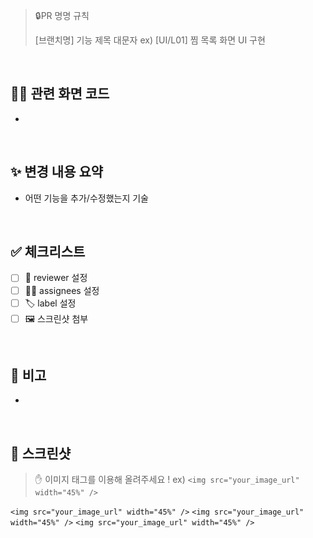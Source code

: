>  🔒PR 명명 규칙
>
> [브랜치명] 기능 제목 대문자 ex) [UI/L01] 찜 목록 화면 UI 구현

<br>

## 👨‍💻 관련 화면 코드
-  

<br>

## ✨ 변경 내용 요약
- 어떤 기능을 추가/수정했는지 기술

<br>

## ✅ 체크리스트
- [ ] 🙋 reviewer 설정
- [ ] 👨‍🔧 assignees 설정
- [ ] 🏷️ label 설정
- [ ] 🖼️ 스크린샷 첨부

<br>

## 💬 비고
- 

<br>

## 📸 스크린샷
> ✋ 이미지 태그를 이용해 올려주세요 !
> ex) `<img src="your_image_url" width="45%" />`

`<img src="your_image_url" width="45%" />`
`<img src="your_image_url" width="45%" />`
`<img src="your_image_url" width="45%" />`